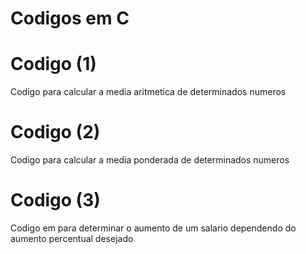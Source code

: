 <h1>Codigos em C</h1>

<h1>Codigo (1)</h1>
<p>Codigo para calcular a media aritmetica de determinados numeros</p>

<h1>Codigo (2)</h1>
<p>Codigo para calcular a media ponderada de determinados numeros</p>

<h1>Codigo (3)</h1>
<p>Codigo em para determinar o aumento de um salario dependendo do aumento percentual desejado</p>
